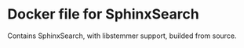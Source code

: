 Docker file for SphinxSearch
============================

Contains SphinxSearch, with libstemmer support, builded from source.



